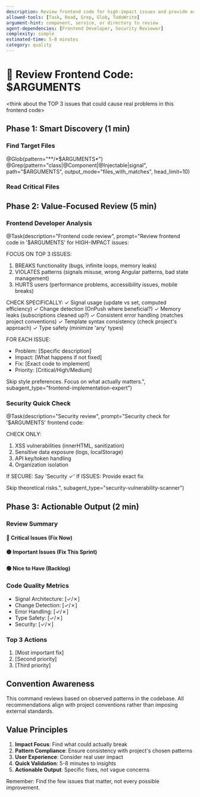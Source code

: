 ```yaml
---
description: Review frontend code for high-impact issues and provide actionable improvements
allowed-tools: [Task, Read, Grep, Glob, TodoWrite]
argument-hint: component, service, or directory to review
agent-dependencies: [Frontend Developer, Security Reviewer]
complexity: simple
estimated-time: 5-8 minutes
category: quality
---
```


# 🎯 Review Frontend Code: $ARGUMENTS

<think about the TOP 3 issues that could cause real problems in this frontend code>

## Phase 1: Smart Discovery (1 min)

### Find Target Files
@Glob(pattern="**/*$ARGUMENTS*")
@Grep(pattern="class|@Component|@Injectable|signal", path="$ARGUMENTS", output_mode="files_with_matches", head_limit=10)

### Read Critical Files
<!-- Read 2-3 most important files only -->

## Phase 2: Value-Focused Review (5 min)

### Frontend Developer Analysis
@Task(description="Frontend code review", prompt="Review frontend code in '$ARGUMENTS' for HIGH-IMPACT issues:

FOCUS ON TOP 3 ISSUES:
1. BREAKS functionality (bugs, infinite loops, memory leaks)
2. VIOLATES patterns (signals misuse, wrong Angular patterns, bad state management)
3. HURTS users (performance problems, accessibility issues, mobile breaks)

CHECK SPECIFICALLY:
✓ Signal usage (update vs set, computed efficiency)
✓ Change detection (OnPush where beneficial?)
✓ Memory leaks (subscriptions cleaned up?)
✓ Consistent error handling (matches project conventions)
✓ Template syntax consistency (check project's approach)
✓ Type safety (minimize 'any' types)

FOR EACH ISSUE:
- Problem: [Specific description]
- Impact: [What happens if not fixed]
- Fix: [Exact code to implement]
- Priority: [Critical/High/Medium]

Skip style preferences. Focus on what actually matters.", subagent_type="frontend-implementation-expert")

### Security Quick Check
@Task(description="Security review", prompt="Security check for '$ARGUMENTS' frontend code:

CHECK ONLY:
1. XSS vulnerabilities (innerHTML, sanitization)
2. Sensitive data exposure (logs, localStorage)
3. API key/token handling
4. Organization isolation

If SECURE: Say 'Security ✓'
If ISSUES: Provide exact fix

Skip theoretical risks.", subagent_type="security-vulnerability-scanner")

## Phase 3: Actionable Output (2 min)

### Review Summary

#### 🔴 Critical Issues (Fix Now)
<!-- Issues that break functionality -->

#### 🟡 Important Issues (Fix This Sprint)
<!-- Issues that hurt maintainability -->

#### 🟢 Nice to Have (Backlog)
<!-- Minor improvements -->

### Code Quality Metrics
- Signal Architecture: [✓/✗]
- Change Detection: [✓/✗]
- Error Handling: [✓/✗]
- Type Safety: [✓/✗]
- Security: [✓/✗]

### Top 3 Actions
1. [Most important fix]
2. [Second priority]
3. [Third priority]

## Convention Awareness

This command reviews based on observed patterns in the codebase. All recommendations align with project conventions rather than imposing external standards.

## Value Principles
1. **Impact Focus**: Find what could actually break
2. **Pattern Compliance**: Ensure consistency with project's chosen patterns
3. **User Experience**: Consider real user impact
4. **Quick Validation**: 5-8 minutes to insights
5. **Actionable Output**: Specific fixes, not vague concerns

Remember: Find the few issues that matter, not every possible improvement.